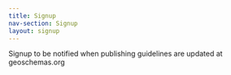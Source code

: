 ```yaml
---
title: Signup
nav-section: Signup
layout: signup
---
```


Signup to be notified when publishing guidelines are updated at geoschemas.org
